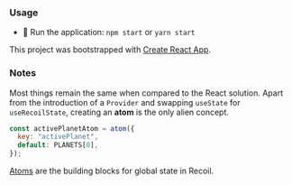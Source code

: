 ### Usage

- :brain: Run the application: `npm start` or `yarn start`

This project was bootstrapped with [Create React App](https://github.com/facebook/create-react-app).

### Notes

Most things remain the same when compared to the React solution. Apart from the introduction of a `Provider` and swapping `useState` for `useRecoilState`, creating an **atom** is the only alien concept.

```js
const activePlanetAtom = atom({
  key: "activePlanet",
  default: PLANETS[0],
});
```

[Atoms](https://recoiljs.org/docs/basic-tutorial/atoms) are the building blocks for global state in Recoil.
